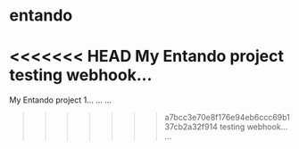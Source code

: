 # entando
<<<<<<< HEAD
My Entando project
testing webhook...
=======
My Entando project 1... ... ...
>>>>>>> a7bcc3e70e8f176e94eb6ccc69b137cb2a32f914
testing webhook... ...
